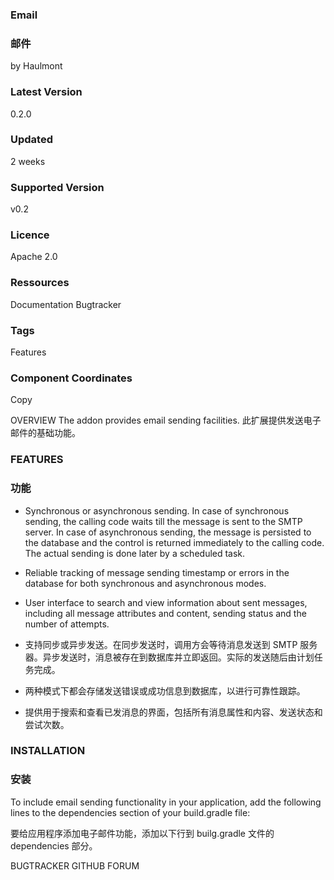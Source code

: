 ### Email
### 邮件
by Haulmont

### Latest Version
0.2.0

### Updated
2 weeks

### Supported Version
v0.2

### Licence
Apache 2.0

### Ressources
Documentation
Bugtracker

### Tags
Features

### Component Coordinates

Copy 

OVERVIEW
The addon provides email sending facilities.
此扩展提供发送电子邮件的基础功能。

### FEATURES
### 功能
* Synchronous or asynchronous sending. In case of synchronous sending, the calling code waits till the message is sent to the SMTP server. In case of asynchronous sending, the message is persisted to the database and the control is returned immediately to the calling code. The actual sending is done later by a scheduled task.

* Reliable tracking of message sending timestamp or errors in the database for both synchronous and asynchronous modes.

* User interface to search and view information about sent messages, including all message attributes and content, sending status and the number of attempts.

* 支持同步或异步发送。在同步发送时，调用方会等待消息发送到 SMTP 服务器。异步发送时，消息被存在到数据库并立即返回。实际的发送随后由计划任务完成。

* 两种模式下都会存储发送错误或成功信息到数据库，以进行可靠性跟踪。

* 提供用于搜索和查看已发消息的界面，包括所有消息属性和内容、发送状态和尝试次数。

### INSTALLATION
### 安装
To include email sending functionality in your application, add the following lines to the dependencies section of your build.gradle file:

要给应用程序添加电子邮件功能，添加以下行到 builg.gradle 文件的 dependencies 部分。 

BUGTRACKER
GITHUB
FORUM